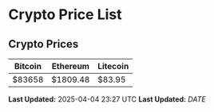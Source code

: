 # Crypto Price List

## Crypto Prices
| Bitcoin | Ethereum | Litecoin |
| ------- | -------- | -------- |
| $83658 | $1809.48 | $83.95 |
**Last Updated:** 2025-04-04 23:27 UTC
**Last Updated:** $DATE$
